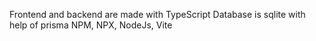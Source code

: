 Frontend and backend are made with TypeScript
Database is sqlite with help of prisma
NPM, NPX, NodeJs, Vite

